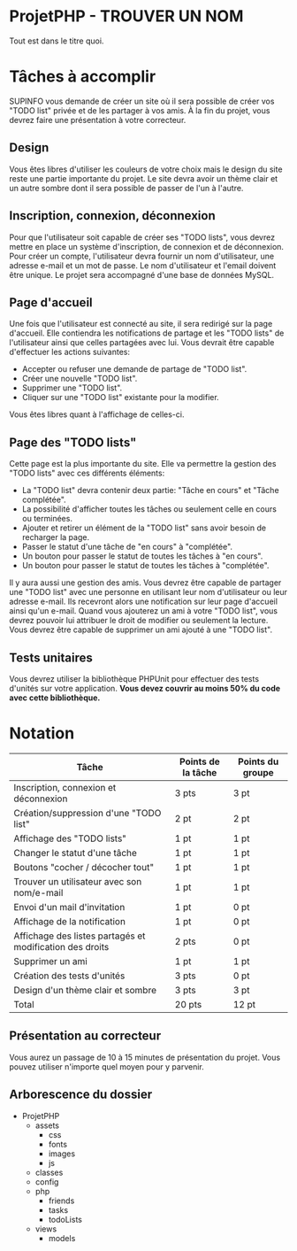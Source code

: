 # ProjetPHP - TROUVER UN NOM
Tout est dans le titre quoi.

# Tâches à accomplir

SUPINFO vous demande de créer un site où il sera possible de créer vos "TODO list" privée et de les partager à vos amis. À la fin du projet, vous devrez faire une présentation à votre correcteur.

## Design

Vous êtes libres d'utiliser les couleurs de votre choix mais le design du site reste une partie importante du projet. Le site devra avoir un thème clair et un autre sombre dont il sera possible de passer de l'un à l'autre.

## Inscription, connexion, déconnexion

Pour que l'utilisateur soit capable de créer ses "TODO lists", vous devrez mettre en place un système d'inscription, de connexion et de déconnexion. Pour créer un compte, l'utilisateur devra fournir un nom d'utilisateur, une adresse e-mail et un mot de passe. Le nom d'utilisateur et l'email doivent être unique. Le projet sera accompagné d'une base de données MySQL.

## Page d'accueil

Une fois que l'utilisateur est connecté au site, il sera redirigé sur la page d'accueil. Elle contiendra les notifications de partage et les "TODO lists" de l'utilisateur ainsi que celles partagées avec lui. Vous devrait être capable d'effectuer les actions suivantes:

 - Accepter ou refuser une demande de partage de "TODO list".
 - Créer une nouvelle "TODO list".
 - Supprimer une "TODO list".
 - Cliquer sur une "TODO list" existante pour la modifier.

Vous êtes libres quant à l'affichage de celles-ci.

## Page des "TODO lists"

Cette page est la plus importante du site. Elle va permettre la gestion des "TODO lists" avec ces différents éléments:

 - La "TODO list" devra contenir deux partie: "Tâche en cours" et "Tâche complétée".
 - La possibilité d'afficher toutes les tâches ou seulement celle en cours ou terminées.
 - Ajouter et retirer un élément de la "TODO list" sans avoir besoin de recharger la page.
 - Passer le statut d'une tâche de "en cours" à "complétée".
 - Un bouton pour passer le statut de toutes les tâches à "en cours".
 - Un bouton pour passer le statut de toutes les tâches à "complétée".

Il y aura aussi une gestion des amis. Vous devrez être capable de partager une "TODO list" avec une personne en utilisant leur nom d'utilisateur ou leur adresse e-mail. Ils recevront alors une notification sur leur page d'accueil ainsi qu'un e-mail.
Quand vous ajouterez un ami à votre "TODO list", vous devrez pouvoir lui attribuer le droit de modifier ou seulement la lecture. Vous devrez être capable de supprimer un ami ajouté à une "TODO list".

## Tests unitaires

Vous devrez utiliser la bibliothèque PHPUnit pour effectuer des tests d'unités sur votre application. **Vous devez couvrir au moins 50% du code avec cette bibliothèque.**


# Notation

| Tâche | Points de la tâche | Points du groupe |
|--|--|--|
| Inscription, connexion et déconnexion | 3 pts | 3 pt |
| Création/suppression d'une "TODO list" | 2 pt | 2 pt |
| Affichage des "TODO lists" | 1 pt | 1 pt |
| Changer le statut d'une tâche | 1 pt | 1 pt |
| Boutons "cocher / décocher tout" | 1 pt | 1 pt |
| Trouver un utilisateur avec son nom/e-mail | 1 pt | 1 pt |
| Envoi d'un mail d'invitation | 1 pt | 0 pt |
| Affichage de la notification | 1 pt | 0 pt |
| Affichage des listes partagés et modification des droits | 2 pts | 0 pt |
| Supprimer un ami | 1 pt | 1 pt
| Création des tests d'unités | 3 pts | 0 pt |
| Design d'un thème clair et sombre | 3 pts | 3 pt |
| Total | 20 pts | 12 pt |

## Présentation au correcteur

Vous aurez un passage de 10 à 15 minutes de présentation du projet. Vous pouvez utiliser n'importe quel moyen pour y parvenir.

## Arborescence du dossier

 - ProjetPHP
	 - assets
		 - css
		 - fonts
		 - images
		 - js
	 - classes
	 - config
	 - php
	 	- friends
		- tasks
		- todoLists
	 - views
	 	- models
